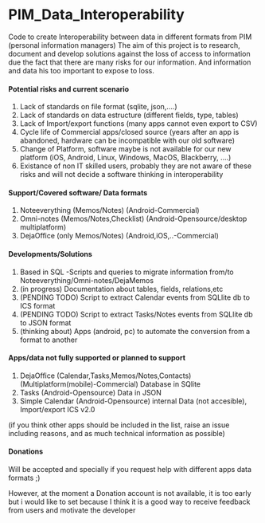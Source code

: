 # PIM_Data_Interoperability

Code to create Interoperability between data in different formats from PIM (personal information managers)
The aim of this project is to research, document and develop solutions against the loss of access to information due the fact that 
there are many risks for our information. And information and data his too important to expose to loss.


#### Potential risks and current scenario ####
1. Lack of standards on file format (sqlite, json,....)
2. Lack of standards on data estructure (different fields, type, tables)
3. Lack of Import/export functions (many apps cannot even export to CSV)
4. Cycle life of Commercial apps/closed source (years after an app is abandoned, hardware can be incompatible with our old software)
5. Change of Platform, software maybe is not available for our new platform (iOS, Android, Linux, Windows, MacOS, Blackberry, ....)
6. Existance of non IT skilled users, probably they are not aware of these risks and will not decide a software thinking in interoperability


#### Support/Covered software/ Data formats ####
1. Noteeverything (Memos/Notes) (Android-Commercial)
2. Omni-notes (Memos/Notes,Checklist) (Android-Opensource/desktop multiplatform)
3. DejaOffice (only Memos/Notes) (Android,iOS,..-Commercial)


#### Developments/Solutions ####
1. Based in SQL -Scripts and queries to migrate information from/to Noteeverything/Omni-notes/DejaMemos
2. (in progress) Documentation about tables, fields, relations,etc
3. (PENDING TODO) Script to extract Calendar events from SQLlite db to ICS format
4. (PENDING TODO) Script to extract Tasks/Notes events from SQLlite db to JSON format
5. (thinking about) Apps (android, pc) to automate the conversion from a format to another


#### Apps/data not fully supported or planned to support ####
1. DejaOffice (Calendar,Tasks,Memos/Notes,Contacts) (Multiplatform(mobile)-Commercial)
    Database in SQlite 
2. Tasks (Android-Opensource)
    Data in JSON
3. Simple Calendar (Android-Opensource)
    internal Data (not accesible), Import/export ICS v2.0 

(if you think other apps should be included in the list, raise an issue including reasons, and as much technical information as possible)
    
    

#### Donations #### 
Will be accepted and specially if you request help with different apps data formats ;)

However, at the moment a Donation account is not available, it is too early but i would like to set because I think it is a good way to receive feedback from users and motivate the developer



